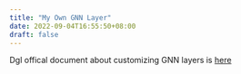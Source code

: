 ```yaml
---
title: "My Own GNN Layer"
date: 2022-09-04T16:55:50+08:00
draft: false
---
```


Dgl offical document about customizing GNN layers is [here](https://docs.dgl.ai/en/0.8.x/tutorials/blitz/3_message_passing.html)